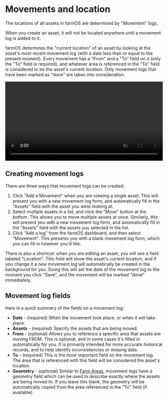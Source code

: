 # Movements and location

The locations of all assets in farmOS are determined by "Movement" logs.

When you create an asset, it will not be located anywhere until a movement log
is added to it.

farmOS determines the "current location" of an asset by looking at the asset's 
most recent movement log (with a date less than or equal to the present moment).
Every movement has a "From" and a "To" field on it (only the "To" field is
required), and whatever area is referenced in the "To" field is considered to be
the asset's current location. Only movement logs that have been marked as "done"
are taken into consideration.

<video width="100%" controls>
  <source src="/img/demos/farmOS-movements.mp4" type="video/mp4">
</video>

## Creating movement logs

There are three ways that movement logs can be created:

1. Click "Add a Movement" when you are viewing a single asset. This will present
   you with a new movement log form, and automatically fill in the "Assets"
   field with the asset you were looking at.
2. Select multiple assets in a list, and click the "Move" button at the bottom.
   This allows you to move multiple assets at once. Similarly, this will present
   you with a new movement log form, and automatically fill in the "Assets"
   field with the assets you selected in the list.
3. Click "Add a log" from the farmOS dashboard, and then select "Movement". This
   presents you with a blank movement log form, which you can fill in however
   you'd like.

There is also a shortcut: when you are editing an asset, you will see a field
labeled "Location". This field will show the asset's current location, and if
you change it a new movement log will automatically be created in the background
for you. Doing this will set the date of the movement log to the moment you
click "Save", and the movement will be marked "done" immediately.

## Movement log fields

Here is a quick summary of the fields on a movement log:

* **Date** - (required) When the movement took place, or when it will take place.
* **Assets** - (required) Specify the assets that are being moved.
* **From** - (optional) Allows you to reference a specific area that assets are
  moving FROM. This is optional, and in some cases it's filled in automatically
  for you. It is primarily intended for more accurate historical records, and to
  help identify inconsistencies or missing data.
* **To** - (required) This is the most important field on the movement log. The
  area that is referenced with this field will be considered the asset's
  location.
* **Geometry** - (optional) Similar to [Farm Areas], movement logs have a
  geometry field which can be used to describe exactly where the assets are
  being moved to. If you leave this blank, the geometry will be automatically
  copied from the area referenced in the "To" field (if available).

[Farm Areas]: /guide/areas

